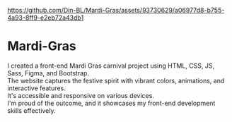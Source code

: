 https://github.com/Din-BL/Mardi-Gras/assets/93730629/a06977d8-b755-4a93-8ff9-e2eb72a43db1

# Mardi-Gras

I created a front-end Mardi Gras carnival project using HTML, CSS, JS, Sass, Figma, and Bootstrap.<br>
The website captures the festive spirit with vibrant colors, animations, and interactive features.<br>
It's accessible and responsive on various devices.<br>
I'm proud of the outcome, and it showcases my front-end development skills effectively.
